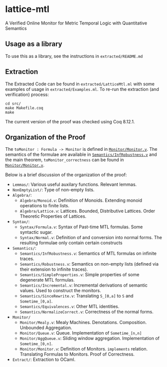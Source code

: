 # lattice-mtl
A Verified Online Monitor for Metric Temporal Logic with Quantitative Semantics

## Usage as a library

To use this as a library, see the instructions in `extracted/README.md`

## Extraction

The Extracted Code can be found in `extracted/LatticeMtl.ml` with some examples of usage in `extracted/Examples.ml`. To re-run the extraction (and verification) process:

```
cd src/
make Makefile.coq
make
```

The current version of the proof was checked using Coq 8.12.1.

## Organization of the Proof

The `toMonitor : Formula -> Monitor` is defined in [`Monitor/Monitor.v`](https://github.com/Agnishom/lattice-mtl/blob/master/src/Monitor/Monitor.v#L419). The semantics of the formulae are available in [`Semantics/InfRobustness.v`](https://github.com/Agnishom/lattice-mtl/blob/master/src/Semantics/InfRobustness.v#L21) and the main theorem, `toMonitor_correctness` can be found in [`Monitor/Monitor.v`](https://github.com/Agnishom/lattice-mtl/blob/master/src/Monitor/Monitor.v#L422).

Below is a brief discussion of the organization of the proof:

* `Lemmas/`: Various useful auxilary functions. Relevant lemmas.
* `NonEmptyList/`: Type of non-empty lists.
* `Algebra/`:
  - `Algebra/Monoid.v`:  Definition of Monoids. Extending monoid operations to finite lists.
  - `Algebra/Lattice.v`: Lattices. Bounded, Distributive Lattices. Order Theoretic Properties of Lattices.
* `Syntax/`:
  - `Syntax/Formula.v`: Syntax of Past-time MTL formulas. Some syntactic sugar.
  - `Syntax/Normal.v`: Definition of and conversion into normal forms. The resulting formulae only contain certain constructs
* `Semantics/`:
  - `Semantics/InfRobustness.v`: Semantics of MTL formulas on infinite traces.
  - `Semantics/Robustness.v`: Semantics on non-empty lists (defined via their extension to infinite traces).
  - `Semantics/SimpleProperties.v`: Simple properties of some degenerate MTL formulas.
  - `Semantics/Incremental.v`: Incremental derivations of semantic values. Used to construct the monitors.
  - `Semantics/SinceRewrite.v`: Translating `S_[0,a]` to `S` and `Sometime_[0,a]`.
  - `Semantics/Equivalences.v`: Other MTL identities.
  - `Semantics/NormalizeCorrect.v`: Correctness of the normal forms.
* `Monitor/`
  - `Monitor/Mealy.v`: Mealy Machines. Denotations. Composition. Unbounded Aggregation.
  - `Monitor/Queue.v`: Queue. Implementation of `Sometime_[n,n]`
  - `Monitor/AggQueue.v`: Sliding window aggregation. Implementation of `Sometime_[0,n]`.
  - `Monitor/Monitor.v`: Definition of Monitors. `implements` relation. Translating Formulas to Monitors. Proof of Correctness.
* `Extract/`: Extraction to OCaml.
